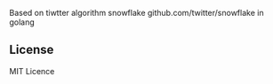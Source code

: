 Based on tiwtter algorithm snowflake
github.com/twitter/snowflake in golang

## License

MIT Licence


